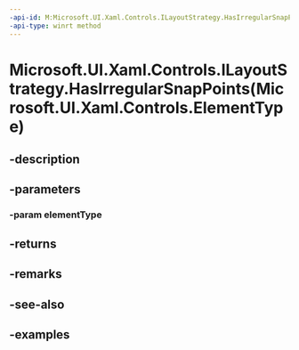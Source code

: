 ```yaml
---
-api-id: M:Microsoft.UI.Xaml.Controls.ILayoutStrategy.HasIrregularSnapPoints(Microsoft.UI.Xaml.Controls.ElementType)
-api-type: winrt method
---
```


# Microsoft.UI.Xaml.Controls.ILayoutStrategy.HasIrregularSnapPoints(Microsoft.UI.Xaml.Controls.ElementType)

<!--
public bool HasIrregularSnapPoints (Microsoft.UI.Xaml.Controls.ElementType elementType);
-->


## -description

## -parameters

### -param elementType

## -returns

## -remarks

## -see-also

## -examples



